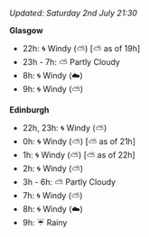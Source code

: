 *Updated: Saturday 2nd July 21:30*

**Glasgow**

* 22h: :cyclone: Windy (:partly_sunny:) [:partly_sunny: as of 19h]
* 23h - 7h: :partly_sunny: Partly Cloudy
* 8h: :cyclone: Windy (:cloud:)
* 9h: :cyclone: Windy (:partly_sunny:)

**Edinburgh**

* 22h, 23h: :cyclone: Windy (:partly_sunny:)
* 0h: :cyclone: Windy (:partly_sunny:) [:partly_sunny: as of 21h]
* 1h: :cyclone: Windy (:partly_sunny:) [:partly_sunny: as of 22h]
* 2h: :cyclone: Windy (:partly_sunny:)
* 3h - 6h: :partly_sunny: Partly Cloudy
* 7h: :cyclone: Windy (:partly_sunny:)
* 8h: :cyclone: Windy (:cloud:)
* 9h: :umbrella: Rainy
